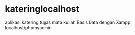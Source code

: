 # kateringlocalhost
aplikasi katering tugas mata kuliah Basis Data dengan Xampp localhost/phpmyadmin
